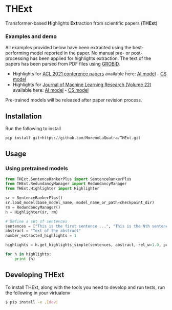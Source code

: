 # THExt

**T**ransformer-based **H**ighlights **Ext**raction from scientific papers (**THExt**)

### Examples and demo

All examples provided below have been extracted using the best-performing model reported in the paper. No manual pre- or post- processing has been applied for highlights extraction. The text of the papers has been parsed from PDF files using [GROBID](https://grobid.readthedocs.io/en/latest/).

- Highlights for [ACL 2021 conference papers](https://aclanthology.org/volumes/2021.acl-long/) available here: [AI model](demos/acl_highlights_ai.md) - [CS model](demos/acl_highlights_cs.md)
- Highlights for [Journal of Machine Learning Research (Volume 22)](https://jmlr.org/papers/v22/) available here: [AI model](demos/jmlr_highlights_ai.md) - [CS model](demos/jmlr_highlights_cs.md)

Pre-trained models will be released after paper revision process.


## Installation

Run the following to install

```python
pip install git+https://github.com/MorenoLaQuatra/THExt.git
```

## Usage
### Using pretrained models
```python
from THExt.SentenceRankerPlus import SentenceRankerPlus
from THExt.RedundancyManager import RedundancyManager
from THExt.Highlighter import Highlighter

sr = SentenceRankerPlus()
sr.load_model(base_model_name, model_name_or_path=checkpoint_dir)
rm = RedundancyManager()
h = Highlighter(sr, rm)

# Define a set of sentences
sentences = ["This is the first sentence ...", "This is the Nth sentence..."]
abstract = "Text of the abstract"
number_extracted_highlights = 1

highlights = h.get_highlights_simple(sentences, abstract, rel_w=1.0, pos_w=0.0, red_w=0.0, prefilter=False, NH = number_extracted_highlights)

for h in highlights:
    print (h)

```

## Developing THExt
To install THExt, along with the tools you need to develop and run tests, run the following in your virtualenv

```bash
$ pip install -e .[dev]
```
